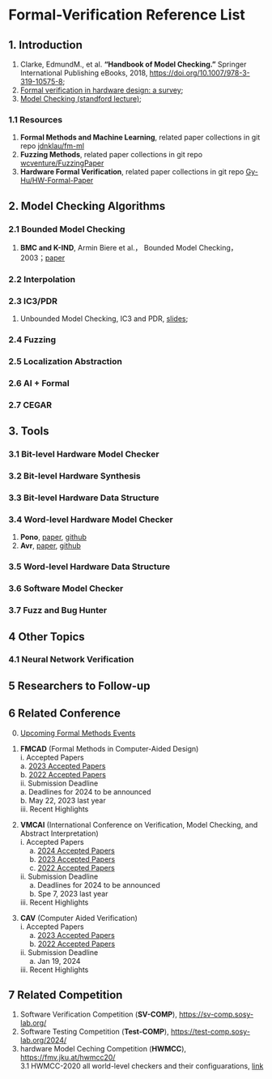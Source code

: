 # Formal-Verification Reference List

## 1. Introduction

1. Clarke, EdmundM., et al. **“Handbook of Model Checking.”** Springer International Publishing eBooks, 2018, https://doi.org/10.1007/978-3-319-10575-8;
2. [Formal verification in hardware design: a survey](https://dl.acm.org/doi/10.1145/307988.307989);
3. [Model Checking (standford lecture)](https://web.stanford.edu/class/cs357/lecture12.pdf);

### 1.1 Resources
1. **Formal Methods and Machine Learning**, related paper collections in git repo [jdnklau/fm-ml](https://github.com/jdnklau/fm-ml)
2. **Fuzzing Methods**, related paper collections in git repo [wcventure/FuzzingPaper](https://github.com/wcventure/FuzzingPaper#difuzzrtl-differential-fuzz-testing-to-find-cpu-bug-sp-2021)
3. **Hardware Formal Verification**, related paper collections in git repo [Gy-Hu/HW-Formal-Paper](https://github.com/Gy-Hu/HW-Formal-Paper#papers-classified-by-publication)

## 2. Model Checking Algorithms
### 2.1 Bounded Model Checking
1. **BMC and K-IND**, Armin Biere et al.， Bounded Model Checking， 2003；[paper](https://www.cs.cmu.edu/~emc/papers/Books%20and%20Edited%20Volumes/Bounded%20Model%20Checking.pdf)

### 2.2 Interpolation

### 2.3 IC3/PDR
1. Unbounded Model Checking, IC3 and PDR, [slides](https://ece.uwaterloo.ca/~agurfink/ece750t29f18/assets/pdf/05_IC3_PDR.pdf);

### 2.4 Fuzzing

### 2.5 Localization Abstraction

### 2.6 AI + Formal

### 2.7 CEGAR

## 3. Tools
### 3.1 Bit-level Hardware Model Checker

### 3.2 Bit-level Hardware Synthesis

### 3.3 Bit-level Hardware Data Structure

### 3.4 Word-level Hardware Model Checker
1. **Pono**, [paper](https://theory.stanford.edu/~barrett/pubs/MIL+21.pdf), [github](https://github.com/stanford-centaur/pono)
2. **Avr**, [paper](https://link.springer.com/content/pdf/10.1007/978-3-030-45190-5_23.pdf), [github](https://github.com/aman-goel/avr)

### 3.5 Word-level Hardware Data Structure

### 3.6 Software Model Checker

### 3.7 Fuzz and Bug Hunter

## 4 Other Topics
### 4.1 Neural Network Verification

## 5 Researchers to Follow-up

## 6 Related Conference
0. [Upcoming Formal Methods Events](https://www.fmeurope.org/feature/upcoming_conferences/)
1. **FMCAD** (Formal Methods in Computer-Aided Design) <br />
   i. Accepted Papers <br />
         a. [2023 Accepted Papers](https://fmcad.org/FMCAD23/accepted/) <br />
         b. [2022 Accepted Papers](https://fmcad.org/FMCAD22/accepted/) <br />
   ii. Submission Deadline <br />
         a. Deadlines for 2024 to be announced <br />
         b. May 22, 2023 last year <br />
   iii. Recent Highlights <br />
   
2. **VMCAI** (International Conference on Verification, Model Checking, and Abstract Interpretation) <br />
   i. Accepted Papers <br />
   &emsp; a. [2024 Accepted Papers](https://popl24.sigplan.org/home/VMCAI-2024#event-overview) <br />
   &emsp; b. [2023 Accepted Papers](https://popl23.sigplan.org/home/VMCAI-2023#event-overview) <br />
   &emsp; c. [2022 Accepted Papers](https://popl22.sigplan.org/home/VMCAI-2022#event-overview) <br />
   ii. Submission Deadline <br />
   &emsp; a. Deadlines for 2024 to be announced <br />
   &emsp; b. Spe 7, 2023 last year <br />
   iii. Recent Highlights <br />

1. **CAV** (Computer Aided Verification) <br />
   i. Accepted Papers <br />
   &emsp; a. [2023 Accepted Papers](http://www.i-cav.org/2023/accepted-papers/) <br />
   &emsp; b. [2022 Accepted Papers](http://i-cav.org/2022/accepted-papers/) <br />
   ii. Submission Deadline <br />
   &emsp; a. Jan 19, 2024 <br />
   iii. Recent Highlights <br />
   
## 7 Related Competition
1. Software Verification Competition (**SV-COMP**), https://sv-comp.sosy-lab.org/
2. Software Testing Competition (**Test-COMP**), https://test-comp.sosy-lab.org/2024/
3. hardware Model Ceching Competition (**HWMCC**), https://fmv.jku.at/hwmcc20/ <br />
   3.1 HWMCC-2020 all world-level checkers and their configuarations, [link](https://figshare.com/articles/software/CAV_2021_Artifact_Pono_Model_Checker/14479542)
